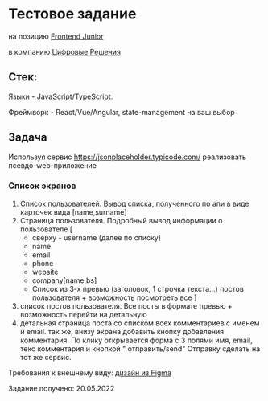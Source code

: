 # Тестовое задание

на позицию [Frontend Junior](https://spb.hh.ru/vacancy/55536587?from=negotiations_item&hhtmFrom=negotiations_item)

в компанию [Цифровые Решения](https://pushkeen.ru/)

## Стек:

Языки - JavaScript/TypeScript.

Фреймворк - React/Vue/Angular, state-management на ваш выбор

## Задача

Используя сервис https://jsonplaceholder.typicode.com/ реализовать псевдо-web-приложение

### Список экранов

1. Список пользователей. Вывод списка, полученного по апи в виде карточек вида
   [name,surname]
2. Страница пользователя. Подробный вывод информации о пользователе
   [
   - сверху - username
   (далее по списку)
   - name
   - email
   - phone
   - website
   - company[name,bs]
   - Список из 3-х превью (заголовок, 1 строчка текста...) постов пользователя + возможность посмотреть все
   ]
3. список постов пользователя. Все посты в формате превью + возможность перейти на детальную
4. детальная страница поста со списком всех комментариев c именем и email. так же, внизу экрана добавить кнопку
   добавления комментария. По клику открывается форма с 3 полями имя, email, текс комментария и кнопкой "
   отправить/send" Отправку сделать на тот же сервис.

Требования к внешнему виду: [дизайн из Figma ](https://www.figma.com/file/IpjzEBgEd5Tk3ry5g347Ux/Untitled)

Задание получено: 20.05.2022
